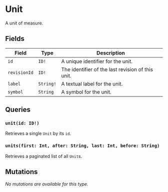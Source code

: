 # Unit

A unit of measure.

## Fields

| Field | Type | Description |
| ----- | ---- | ----------- |
| `id` | `ID!` | A unique identifier for the unit. |
| `revisionId` | `ID!` | The identifier of the last revision of this unit. |
| `label` | `String!` | A textual label for the unit. |
| `symbol` | `String` | A symbol for the unit. |

## Queries

### `unit(id: ID!)`

Retrieves a single `Unit` by its `id`.

### `units(first: Int, after: String, last: Int, before: String)`

Retrieves a paginated list of all `Unit`s.

## Mutations

_No mutations are available for this type._ 